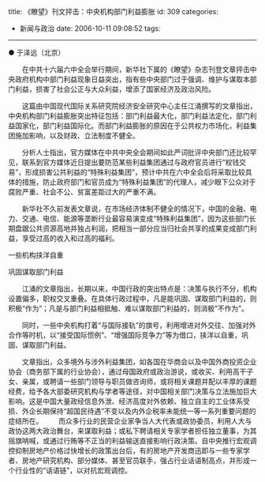 title: 《瞭望》刊文抨击：中央机构部门利益膨胀
id: 309
categories:
  - 新闻与政治
date: 2006-10-11 09:08:52
tags:
---

<div id="msgcns!9697D6160EFEBC17!926" class="bvMsg"><div>● 于泽远（北京） 

　　在中共十六届六中全会举行期间，新华社下属的《瞭望》杂志刊登文章抨击中央政府机构中部门利益现象日益突出，指有些中央部门过于强调、维护与谋取本部门利益，损害了社会公正与大众利益，增添了国家经济及政治风险。 
<p>　　这篇由中国现代国际关系研究院经济安全研究中心主任江涌撰写的文章指出，中央机构部门利益膨胀突出特征包括：部门利益最大化，部门利益法定化，部门利益国家化，部门利益国际化。而部门利益膨胀的原因在于公共权力市场化，利益集团施加影响，以及财政、立法制度不健全。 
<p>　　分析人士指出，官方媒体在中共中央全会期间如此严词批评中央部门还比较罕见，联系到官方媒体近日提出要防范某些利益集团通过与政府官员进行“权钱交易”，形成损害公共利益的“特殊利益集团”，预计中共在六中全会后将采取比较具体的措施，防止政府部门和官员成为“特殊利益集团”的代理人，减少眼下公众对于腐败严重、社会不公、贫富差距过大的严重不满。 
<p>　　新华社不久前发表文章说，在市场经济体制不健全的情况下，中国的金融、电力、交通、电信、能源等垄断行业最容易演变成“特殊利益集团”，因为这些部门长期盘踞公共资源高地并独占利润，把相当一部分应当归社会共享的成果变成部门利益，享受过高的收入和过高的福利。 
<p>一些机构挟洋自重 
<p>巩固谋取部门利益 
<p>　　江涌的文章指出，长期以来，中国行政的突出特点是：决策与执行不分，机构设置偏多，职权交叉重叠。在具体行政过程中，凡是能巩固、谋取部门利益的，则积极“作为”；凡是与部门利益相抵触、难以谋取部门利益的，则消极“不作为”。 
<p>　　同时，一些中央机构打着“与国际接轨”的旗号，利用增进对外交往、加强对外合作等时机，以“接受国际惯例”、“增强国际竞争力”等为借口，挟洋以自重，巩固、谋取部门利益。 
<p>　　文章指出，众多境外与涉外利益集团，如各国在华商会以及中国外商投资企业协会（商务部下属的行业协会），通过母国政府或政治游说，或收买、利用高干子女、亲属，或聘请一些部门领导与职员做咨询师，或将相关课题并配以丰厚的课题经费，给予各大部委研究机构与学者等途径，对中国相关部门决策与立法施加巨大影响。这是中国大量政经信息外泄、经济高度对外依赖、独立自主的工业体系受损、外企长期保持“超国民待遇”不变以及内外企税率未能统一等一系列重要问题的症结所在。
　　而众多行业的民营企业家争当人大代表或政协委员，利用人大与政协这两大政治舞台，来谋取利益；或私下聘请相关专家学者担任独立董事，为其摇旗呐喊，或通过行贿等不正当的利益输送直接影响行政决策。自中央推行宏观调控抑制房地产价格过快增长的政策出台后，有的房地产开发商迅即与一些专家学者、房地产研究机构、部分媒体、甚至官员联手，强占行业话语制高点，并形成一个行业性的“话语链”，以对抗宏观调控。</div></div>